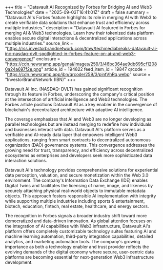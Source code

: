 +++
title = "Datavault AI Recognized by Forbes for Bridging AI and Web3 Technologies"
date = "2025-09-03T16:41:01Z"
draft = false
summary = "Datavault AI's Forbes feature highlights its role in merging AI with Web3 to create verifiable data solutions that enhance trust and efficiency across multiple industries."
description = "Datavault AI featured in Forbes for merging AI & Web3 technologies. Learn how their tokenized data platform enables secure digital interactions & decentralized applications across multiple industries."
source_link = "https://rss.investorbrandnetwork.com/tmw/techmediabreaks-datavault-ai-inc-nasdaq-dvlt-spotlighted-in-forbes-feature-on-ai-and-web3-convergence/"
enclosure = "https://cdn.newsramp.app/genai/images/259/3/46bc364ae9db695cf12080a24a697f2e.png"
article_id = 194822
feed_item_id = 19847
qrcode = "https://cdn.newsramp.app/ibn/qrcode/259/3/pintVhRq.webp"
source = "InvestorBrandNetwork (IBN)"
+++

<p>Datavault AI Inc. (NASDAQ: DVLT) has gained significant recognition through its feature in Forbes, underscoring the company's critical position at the intersection of artificial intelligence and Web3 technologies. The Forbes article positions Datavault AI as a key enabler in the convergence of blockchain's decentralized architecture with adaptive AI intelligence.</p><p>The coverage emphasizes that AI and Web3 are no longer developing as parallel technologies but are instead merging to redefine how individuals and businesses interact with data. Datavault AI's platform serves as a verifiable and AI-ready data layer that empowers intelligent Web3 applications, ranging from smart contracts to decentralized autonomous organization (DAO) governance systems. This convergence addresses the growing need for trust, transparency, and efficiency across decentralized ecosystems as enterprises and developers seek more sophisticated data interaction solutions.</p><p>Datavault AI's technology provides comprehensive solutions for experiential data perception, valuation, and secure monetization within the Web 3.0 environment. The company's Information Data Exchange (IDE) enables Digital Twins and facilitates the licensing of name, image, and likeness by securely attaching physical real-world objects to immutable metadata objects. This approach fosters responsible AI implementation with integrity while supporting multiple industries including sports & entertainment, biotech, education, fintech, real estate, healthcare, and energy sectors.</p><p>The recognition in Forbes signals a broader industry shift toward more democratized and data-driven innovation. As global attention focuses on the integration of AI capabilities with Web3 infrastructure, Datavault AI's platform offers completely customizable technology suites featuring AI and machine learning automation, third-party integration capabilities, detailed analytics, and marketing automation tools. The company's growing importance as both a technology enabler and trust provider reflects the evolving demands of the digital economy where secure, user-centric data platforms are becoming essential for next-generation Web3 infrastructure development.</p>